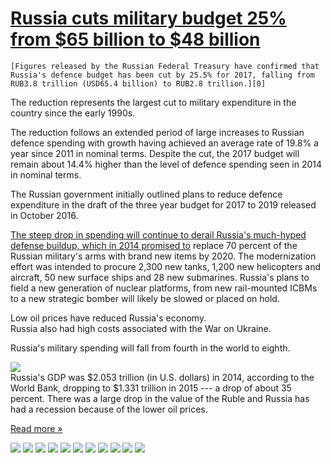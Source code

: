 # [Russia cuts military budget 25% from $65 billion to $48 billion](http://www.nextbigfuture.com/2017/03/russia-cuts-military-budget-25-from-65.html)

    [Figures released by the Russian Federal Treasury have confirmed that Russia's defence budget has been cut by 25.5% for 2017, falling from RUB3.8 trillion (USD65.4 billion) to RUB2.8 trillion.][0]  
  
The reduction represents the largest cut to military expenditure in the country since the early 1990s.  
  
The reduction follows an extended period of large increases to Russian defence spending with growth having achieved an average rate of 19.8% a year since 2011 in nominal terms. Despite the cut, the 2017 budget will remain about 14.4% higher than the level of defence spending seen in 2014 in nominal terms.  
  
The Russian government initially outlined plans to reduce defence expenditure in the draft of the three year budget for 2017 to 2019 released in October 2016\.  
  
[The steep drop in spending will continue to derail Russia's much-hyped defense buildup, which in 2014 promised to][1] replace 70 percent of the Russian military's arms with brand new items by 2020\. The modernization effort was intended to procure 2,300 new tanks, 1,200 new helicopters and aircraft, 50 new surface ships and 28 new submarines. Russia's plans to field a new generation of nuclear platforms, from new rail-mounted ICBMs to a new strategic bomber will likely be slowed or placed on hold.  
  
Low oil prices have reduced Russia's economy.  
Russia also had high costs associated with the War on Ukraine.  
  
Russia's military spending will fall from fourth in the world to eighth.  
  

[![](https://1.bp.blogspot.com/-7chsVeLw0HU/WMuBbpXPZpI/AAAAAAABT0w/VxqKkoQNUiIP5ye16923hEMiQxUzGjxPwCLcB/s640/militaryspending.png)][2]  
Russia's GDP was $2.053 trillion (in U.S. dollars) in 2014, according to the World Bank, dropping to $1.331 trillion in 2015 --- a drop of about 35 percent. There was a large drop in the value of the Ruble and Russia has had a recession because of the lower oil prices.  
  
[Read more »][3]

[![](http://feeds.feedburner.com/~ff/blogspot/advancednano?d=yIl2AUoC8zA)][4] [![](http://feeds.feedburner.com/~ff/blogspot/advancednano?d=dnMXMwOfBR0)][5] [![](http://feeds.feedburner.com/~ff/blogspot/advancednano?d=63t7Ie-LG7Y)][6] [![](http://feeds.feedburner.com/~ff/blogspot/advancednano?i=el8ySbKP7eY:zapT5zaWOAQ:F7zBnMyn0Lo)][7] [![](http://feeds.feedburner.com/~ff/blogspot/advancednano?i=el8ySbKP7eY:zapT5zaWOAQ:wF9xT3WuBAs)][8] [![](http://feeds.feedburner.com/~ff/blogspot/advancednano?i=el8ySbKP7eY:zapT5zaWOAQ:V_sGLiPBpWU)][9] [![](http://feeds.feedburner.com/~ff/blogspot/advancednano?d=l6gmwiTKsz0)][10] [![](http://feeds.feedburner.com/~ff/blogspot/advancednano?i=el8ySbKP7eY:zapT5zaWOAQ:gIN9vFwOqvQ)][11] [![](http://feeds.feedburner.com/~ff/blogspot/advancednano?d=qj6IDK7rITs)][12] [![](http://feeds.feedburner.com/~ff/blogspot/advancednano?i=el8ySbKP7eY:zapT5zaWOAQ:KwTdNBX3Jqk)][13]
![](http://feeds.feedburner.com/~r/blogspot/advancednano/~4/el8ySbKP7eY)

[0]: http://www.janes.com/article/68766/russia-announces-deepest-defence-budget-cuts-since-1990s
[1]: http://www.popularmechanics.com/military/weapons/a25715/russias-defense-budget-down-25-percent/
[2]: https://1.bp.blogspot.com/-7chsVeLw0HU/WMuBbpXPZpI/AAAAAAABT0w/VxqKkoQNUiIP5ye16923hEMiQxUzGjxPwCLcB/s1600/militaryspending.png
[3]: http://www.nextbigfuture.com/2017/03/russia-cuts-military-budget-25-from-65.html#more
[4]: http://feeds.feedburner.com/~ff/blogspot/advancednano?a=el8ySbKP7eY:zapT5zaWOAQ:yIl2AUoC8zA
[5]: http://feeds.feedburner.com/~ff/blogspot/advancednano?a=el8ySbKP7eY:zapT5zaWOAQ:dnMXMwOfBR0
[6]: http://feeds.feedburner.com/~ff/blogspot/advancednano?a=el8ySbKP7eY:zapT5zaWOAQ:63t7Ie-LG7Y
[7]: http://feeds.feedburner.com/~ff/blogspot/advancednano?a=el8ySbKP7eY:zapT5zaWOAQ:F7zBnMyn0Lo
[8]: http://feeds.feedburner.com/~ff/blogspot/advancednano?a=el8ySbKP7eY:zapT5zaWOAQ:wF9xT3WuBAs
[9]: http://feeds.feedburner.com/~ff/blogspot/advancednano?a=el8ySbKP7eY:zapT5zaWOAQ:V_sGLiPBpWU
[10]: http://feeds.feedburner.com/~ff/blogspot/advancednano?a=el8ySbKP7eY:zapT5zaWOAQ:l6gmwiTKsz0
[11]: http://feeds.feedburner.com/~ff/blogspot/advancednano?a=el8ySbKP7eY:zapT5zaWOAQ:gIN9vFwOqvQ
[12]: http://feeds.feedburner.com/~ff/blogspot/advancednano?a=el8ySbKP7eY:zapT5zaWOAQ:qj6IDK7rITs
[13]: http://feeds.feedburner.com/~ff/blogspot/advancednano?a=el8ySbKP7eY:zapT5zaWOAQ:KwTdNBX3Jqk
  